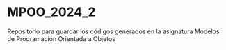 # MPOO_2024_2
Repositorio para guardar los códigos generados en la asignatura Modelos de Programación Orientada a Objetos
